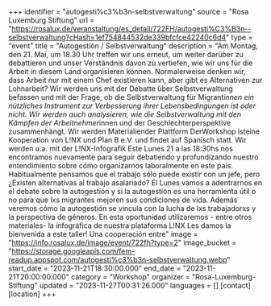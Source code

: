 +++
identifier = "autogesti%c3%b3n-selbstverwaltung"
source = "Rosa Luxemburg Stiftung"
url = "https://rosalux.de/veranstaltung/es_detail/722FH/autogesti%C3%B3n--selbstverwaltung?cHash=1ef754844532de339bfcfce42240c6d4"
type = "event"
title = "Autogestión / Selbstverwaltung"
description = "Am Montag, den 21. Mai, um 18.30 Uhr treffen wir uns erneut, um weiter darüber zu debattieren und unser Verständnis davon zu vertiefen, wie wir uns für die Arbeit in diesem Land organisieren können. Normalerweise denken wir, dass Arbeit nur mit einem Chef existieren kann, aber gibt es Alternativen zur Lohnarbeit? Wir werden uns mit der Debatte über Selbstverwaltung befassen und mit der Frage, ob die Selbstverwaltung für Migrant*innen ein nützliches Instrument zur Verbesserung ihrer Lebensbedingungen ist oder nicht. Wir werden auch analysieren, wie die Selbstverwaltung mit den Kämpfen der Arbeitnehmer*innen und der Geschlechterperspektive zusammenhängt. 
Wir werden Materialiender Plattform 
DerWorkshop isteine Kooperation von L!NX und Plan B e.V. und findet auf Spanisch statt. Wir werden u.a. mit der L!NX-Infografik 
Este Lunes 21 a las 18:30hs nos encontramos nuevamente para seguir debatiendo y profundizando nuestro entendimiento sobre cómo organizarnos laboralmente en este país. Habitualmente pensamos que el trabajo sólo puede existir con un jefe, pero ¿Existen alternativas al trabajo asalariado?
El Lunes vamos a adentrarnos en el debate sobre la autogestión y si la autogestión es una herramienta útil o no para que lxs migrantes mejoren sus condiciones de vida. Además veremos cómo la autogestión se vincula con la lucha de lxs trabajadorxs y la perspectiva de géneros.
En esta oportunidad utilizaremos - entre otros materiales- la infográfica de nuestra plataforma L!NX 
Les damos la bienvenida a este taller! Una cooperación entre"
image = "https://info.rosalux.de/image/event/722fh?type=2"
image_bucket = "https://storage.googleapis.com/fem-readup.appspot.com/autogesti%c3%b3n-selbstverwaltung.webp"
start_date = "2023-11-21T18:30:00.000"
end_date = "2023-11-21T20:00:00.000"
category = "Workshop"
organizer = "Rosa-Luxemburg-Stiftung"
updated = "2023-11-27T00:31:26.000"
languages = []
[contact]
[location]
+++